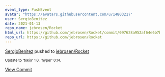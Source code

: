 ```yaml
---
event_type: PushEvent
avatar: "https://avatars.githubusercontent.com/u/1480321?"
user: SergioBenitez
date: 2021-01-13
repo_name: jebrosen/Rocket
html_url: https://github.com/jebrosen/Rocket/commit/097628a952af64e6b7b1870eea65b7f731d302ba
repo_url: https://github.com/jebrosen/Rocket
---
```


<a href='https://github.com/SergioBenitez' target='_blank'>SergioBenitez</a> pushed to <a href='https://github.com/jebrosen/Rocket' target='_blank'>jebrosen/Rocket</a>

<small>Update to 'tokio' 1.0, 'hyper' 0.14.</small>

<a href='https://github.com/jebrosen/Rocket/commit/097628a952af64e6b7b1870eea65b7f731d302ba' target='_blank'>View Commit</a>